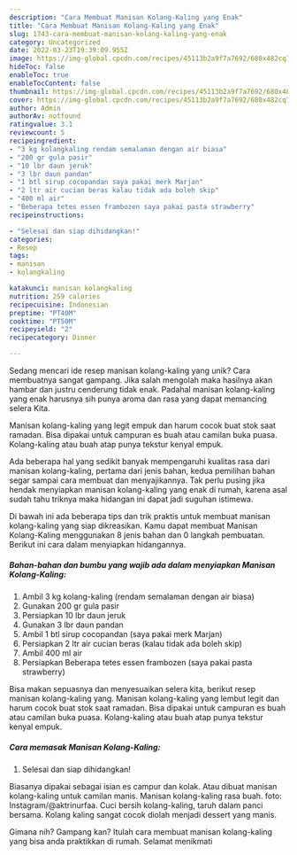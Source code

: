 ```yaml
---
description: "Cara Membuat Manisan Kolang-Kaling yang Enak"
title: "Cara Membuat Manisan Kolang-Kaling yang Enak"
slug: 1743-cara-membuat-manisan-kolang-kaling-yang-enak
category: Uncategorized
date: 2022-03-23T19:39:09.955Z
image: https://img-global.cpcdn.com/recipes/45113b2a9f7a7692/680x482cq70/manisan-kolang-kaling-foto-resep-utama.jpg
hideToc: false
enableToc: true
enableTocContent: false
thumbnail: https://img-global.cpcdn.com/recipes/45113b2a9f7a7692/680x482cq70/manisan-kolang-kaling-foto-resep-utama.jpg
cover: https://img-global.cpcdn.com/recipes/45113b2a9f7a7692/680x482cq70/manisan-kolang-kaling-foto-resep-utama.jpg
author: Admin
authorAv: notfound
ratingvalue: 3.1
reviewcount: 5
recipeingredient:
- "3 kg kolangkaling rendam semalaman dengan air biasa"
- "200 gr gula pasir"
- "10 lbr daun jeruk"
- "3 lbr daun pandan"
- "1 btl sirup cocopandan saya pakai merk Marjan"
- "2 ltr air cucian beras kalau tidak ada boleh skip"
- "400 ml air"
- "Beberapa tetes essen frambozen saya pakai pasta strawberry"
recipeinstructions:

- "Selesai dan siap dihidangkan!"
categories:
- Resep
tags:
- manisan
- kolangkaling

katakunci: manisan kolangkaling 
nutrition: 259 calories
recipecuisine: Indonesian
preptime: "PT40M"
cooktime: "PT50M"
recipeyield: "2"
recipecategory: Dinner

---
```





Sedang mencari ide resep manisan kolang-kaling yang unik? Cara membuatnya sangat gampang. Jika salah mengolah maka hasilnya akan hambar dan justru cenderung tidak enak. Padahal manisan kolang-kaling yang enak harusnya sih punya aroma dan rasa yang dapat memancing selera Kita.





Manisan kolang-kaling yang legit empuk dan harum cocok buat stok saat ramadan. Bisa dipakai untuk campuran es buah atau camilan buka puasa. Kolang-kaling atau buah atap punya tekstur kenyal empuk.

Ada beberapa hal yang sedikit banyak mempengaruhi kualitas rasa dari manisan kolang-kaling, pertama dari jenis bahan, kedua pemilihan bahan segar sampai cara membuat dan menyajikannya. Tak perlu pusing jika hendak menyiapkan manisan kolang-kaling yang enak di rumah, karena asal sudah tahu triknya maka hidangan ini dapat jadi suguhan istimewa.






Di bawah ini ada beberapa tips dan trik praktis untuk membuat manisan kolang-kaling yang siap dikreasikan. Kamu dapat membuat Manisan Kolang-Kaling menggunakan 8 jenis bahan dan 0 langkah pembuatan. Berikut ini cara dalam menyiapkan hidangannya.

<!--inarticleads1-->

##### Bahan-bahan dan bumbu yang wajib ada dalam menyiapkan Manisan Kolang-Kaling:

1. Ambil 3 kg kolang-kaling (rendam semalaman dengan air biasa)
1. Gunakan 200 gr gula pasir
1. Persiapkan 10 lbr daun jeruk
1. Gunakan 3 lbr daun pandan
1. Ambil 1 btl sirup cocopandan (saya pakai merk Marjan)
1. Persiapkan 2 ltr air cucian beras (kalau tidak ada boleh skip)
1. Ambil 400 ml air
1. Persiapkan Beberapa tetes essen frambozen (saya pakai pasta strawberry)


Bisa makan sepuasnya dan menyesuaikan selera kita, berikut resep manisan kolang-kaling yang. Manisan kolang-kaling yang lembut legit dan harum cocok buat stok saat ramadan. Bisa dipakai untuk campuran es buah atau camilan buka puasa. Kolang-kaling atau buah atap punya tekstur kenyal empuk. 

<!--inarticleads2-->

##### Cara memasak Manisan Kolang-Kaling:


1. Selesai dan siap dihidangkan!

Biasanya dipakai sebagai isian es campur dan kolak. Atau dibuat manisan kolang-kaling untuk camilan manis. Manisan kolang-kaling rasa buah. foto: Instagram/@aktrinurfaa. Cuci bersih kolang-kaling, taruh dalam panci bersama. Kolang kaling sangat cocok diolah menjadi dessert yang manis. 

Gimana nih? Gampang kan? Itulah cara membuat manisan kolang-kaling yang bisa anda praktikkan di rumah. Selamat menikmati
